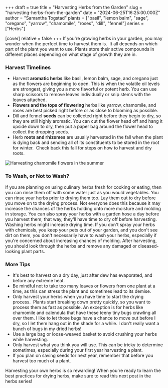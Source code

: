 +++
draft = true
title = "Harvesting Herbs from the Garden"
slug = "harvesting-herbs-from-the-garden"
date = "2024-06-25T16:25:00.000Z"
author = "Samantha Togstad"
plants = ["basil", "lemon balm", "sage", "oregano", "yarrow", "chamomile", "roses", "dill", "fennel"]
series = ["Herbs"]

[cover]
relative = false
+++
If you're growing herbs in your garden, you may wonder when the perfect time to harvest them is.  It all depends on which part of the plant you want to use. Plants store their active compounds in different places depending on what stage of growth they are in.

### Harvest Timelines

* Harvest **aromatic herbs** like basil, lemon balm, sage, and oregano just as the flowers are beginning to open. This is when the volatile oil levels are strongest, giving you a more flavorful or potent herb. You can use sharp scissors to remove leaves individually or snip stems with the leaves attached. 
* **Flowers and the tops of flowering** herbs like yarrow, chamomile, and roses are best picked right before or as close to blooming as possible. 
* Dill and fennel **seeds** can be collected right before they begin to dry, so they are still highly aromatic. You can cut the flower head off and hang it upside down to dry, then put a paper bag around the flower head to collect the dropping seeds.
* Herb **roots and rhizomes** are usually harvested in the fall when the plant is dying back and sending all of its constituents to be stored in the root for winter.  Check back this fall for steps on how to harvest and dry roots.

![Harvesting chamomile flowers in the summer](https://ucarecdn.com/c7297fc5-434d-456f-ac25-d56dc7d173da/chamomileharvest2-1.jpg)

### To Wash, or Not to Wash?

If you are planning on using culinary herbs fresh for cooking or eating, then you can rinse them off with some water just as you would vegetables. You can rinse your herbs prior to drying them too. Lay them out to dry before you move on to the drying process. Not everyone does this because it may increase the chances of the herbs holding onto more moisture and molding in storage. You can also spray your herbs with a garden hose a day before you harvest them; that way, they'll have time to dry off before harvesting. Washing herbs might increase drying time. If you don't spray your herbs with chemicals, you keep your pets out of your garden, and you don't see dirt on them, you don't necessarily have to wash your herbs, especially if you're concerned about increasing chances of molding. After harvesting, you should look through the herbs and remove any damaged or diseased-looking plant parts. 

### More Tips

* It's best to harvest on a dry day, just after dew has evaporated, and before any extreme heat. 
* Be mindful not to take too many leaves or flowers from one plant at a time, as this can stress the plant and sometimes lead to its demise. 
* Only harvest your herbs when you have time to start the drying process.  Plants start breaking down pretty quickly, so you want to process them as fast as possible. An exception is for herbs like chamomile and calendula that have these teeny tiny bugs crawling all over them. I like to let those bugs have a chance to move out before I dry, so I let them hang out in the shade for a while. I don't really want a bunch of bugs in my dried herbs!
* Use a large bag or loose-weaved basket to avoid crushing your herbs while harvesting. 
* Only harvest what you think you will use.  This can be tricky to determine sometimes, especially during your first year harvesting a plant.  
* If you plan on saving seeds for next year, remember that before you harvest too much of a plant. 

Harvesting your own herbs is so rewarding!  When you're ready to learn the best practices for drying herbs, make sure to read this next post in the herbs series!

